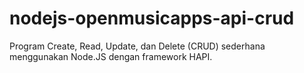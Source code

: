 # nodejs-openmusicapps-api-crud

Program Create, Read, Update, dan Delete (CRUD) sederhana menggunakan Node.JS dengan framework HAPI.
